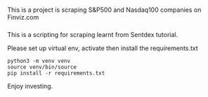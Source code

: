 #
This is a project is scraping S&P500 and Nasdaq100 companies on Finviz.com

###
This is a scripting for scraping learnt from Sentdex tutorial.

Please set up virtual env, activate then install the requirements.txt
```
python3 -m venv venv
source venv/bin/source
pip install -r requirements.txt
```

Enjoy investing.

